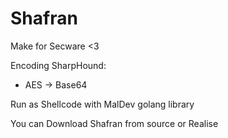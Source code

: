 # Shafran

Make for Secware <3

Encoding SharpHound:
- AES -> Base64

Run as Shellcode with MalDev golang library


You can Download Shafran from source or Realise
